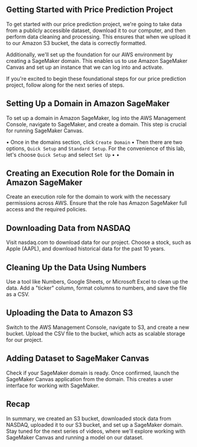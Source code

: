 ## Getting Started with Price Prediction Project

To get started with our price prediction project, we're going to take data from a publicly accessible dataset, download it to our computer, and then perform data cleaning and processing. This ensures that when we upload it to our Amazon S3 bucket, the data is correctly formatted.

Additionally, we'll set up the foundation for our AWS environment by creating a SageMaker domain. This enables us to use Amazon SageMaker Canvas and set up an instance that we can log into and activate.

If you're excited to begin these foundational steps for our price prediction project, follow along for the next series of steps.

## Setting Up a Domain in Amazon SageMaker

To set up a domain in Amazon SageMaker, log into the AWS Management Console, navigate to SageMaker, and create a domain. This step is crucial for running SageMaker Canvas.

• Once in the domains section, click `Create Domain`
• Then there are two options, `Quick Setup` and `Standard Setup`. For the convenience of this lab, let's choose `Quick Setup` and select `Set Up`
•
•

## Creating an Execution Role for the Domain in Amazon SageMaker

Create an execution role for the domain to work with the necessary permissions across AWS. Ensure that the role has Amazon SageMaker full access and the required policies.

## Downloading Data from NASDAQ

Visit nasdaq.com to download data for our project. Choose a stock, such as Apple (AAPL), and download historical data for the past 10 years.

## Cleaning Up the Data Using Numbers

Use a tool like Numbers, Google Sheets, or Microsoft Excel to clean up the data. Add a "ticker" column, format columns to numbers, and save the file as a CSV.

## Uploading the Data to Amazon S3

Switch to the AWS Management Console, navigate to S3, and create a new bucket. Upload the CSV file to the bucket, which acts as scalable storage for our project.

## Adding Dataset to SageMaker Canvas

Check if your SageMaker domain is ready. Once confirmed, launch the SageMaker Canvas application from the domain. This creates a user interface for working with SageMaker.

## Recap

In summary, we created an S3 bucket, downloaded stock data from NASDAQ, uploaded it to our S3 bucket, and set up a SageMaker domain. Stay tuned for the next series of videos, where we'll explore working with SageMaker Canvas and running a model on our dataset.
